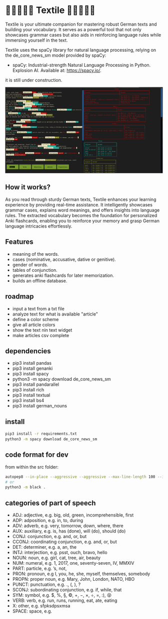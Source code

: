 # 🚧🚧🚧🚧🚧 Textile 🚧🚧🚧🚧🚧
Textile is your ultimate companion for mastering robust German texts and building your vocabulary.
It serves as a powerful tool that not only showcases grammar cases but also aids in reinforcing language rules while immersing yourself in the text.

Textile uses the spaCy library for natural language processing,
relying on the de_core_news_sm model provided by spaCy:
- spaCy: Industrial-strength Natural Language Processing in Python.
Explosion AI. Available at: https://spacy.io/.

it is still under construction.

![Project Image](documentation/cool_image.png)

## How it works?
As you read through sturdy German texts,
Textile enhances your learning experience by providing real-time assistance.
It intelligently showcases grammar cases, explains word meanings, and offers insights into language rules.
The extracted vocabulary becomes the foundation for personalized Anki flashcards, enabling you to reinforce your memory and grasp German language intricacies effortlessly.

## Features
- meaning of the words.
- cases (nominative, accusative, dative or genitive).
- gender of words.
- tables of conjunction.
- generates anki flashcards for later memorization.
- builds an offline database.

## roadmap
- input a text from a txt file
- analyze text for what is available "article"
- define a color scheme
- give all article colors
- show the text nin text widget
- make articles csv complete

## dependencies
- pip3 install pandas
- pip3 install genanki
- pip3 install spacy
- python3 -m spacy download de_core_news_sm
- pip3 install pandarallel
- pip3 install rich
- pip3 install textual
- pip3 install bs4
- pip3 install german_nouns

## install
```sh
pip3 install -r requirements.txt
python3 -m spacy download de_core_news_sm
```

## code format for dev
from within the src folder:
```sh
autopep8 --in-place --aggressive --aggressive --max-line-length 100 --indent-size 4 ./*.py
# or
python3 -m black .
```

## categories of part of speech
- ADJ: adjective, e.g. big, old, green, incomprehensible, first
- ADP: adposition, e.g. in, to, during
- ADV: adverb, e.g. very, tomorrow, down, where, there
- AUX: auxiliary, e.g. is, has (done), will (do), should (do)
- CONJ: conjunction, e.g. and, or, but
- CCONJ: coordinating conjunction, e.g. and, or, but
- DET: determiner, e.g. a, an, the
- INTJ: interjection, e.g. psst, ouch, bravo, hello
- NOUN: noun, e.g. girl, cat, tree, air, beauty
- NUM: numeral, e.g. 1, 2017, one, seventy-seven, IV, MMXIV
- PART: particle, e.g. ’s, not,
- PRON: pronoun, e.g I, you, he, she, myself, themselves, somebody
- PROPN: proper noun, e.g. Mary, John, London, NATO, HBO
- PUNCT: punctuation, e.g. ., (, ), ?
- SCONJ: subordinating conjunction, e.g. if, while, that
- SYM: symbol, e.g. $, %, §, ©, +, −, ×, ÷, =, :), 😝
- VERB: verb, e.g. run, runs, running, eat, ate, eating
- X: other, e.g. sfpksdpsxmsa
- SPACE: space, e.g.
